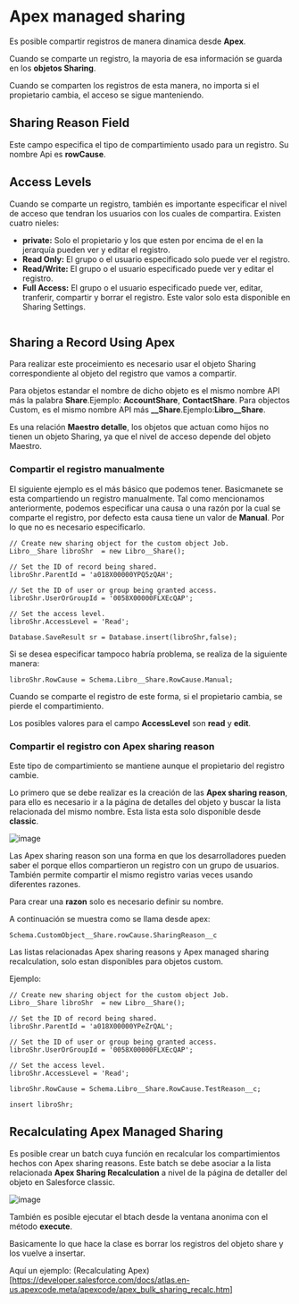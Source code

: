 # Apex managed sharing

Es posible compartir registros de manera dinamica desde **Apex**.

Cuando se comparte un registro, la mayoria de esa información se guarda en los **objetos Sharing**.

Cuando se comparten los registros de esta manera, no importa si el propietario cambia, el acceso se sigue manteniendo.

## Sharing Reason Field

Este campo especifica el tipo de compartimiento usado para un registro. Su nombre Api es **rowCause**.


## Access Levels

Cuando se comparte un registro, también es importante especificar el nivel de acceso que tendran los usuarios con los cuales de compartira. Existen cuatro nieles:

- **private:** Solo el propietario y los que esten por encima de el en la jerarquía pueden ver y editar el registro.
- **Read Only:** El grupo o el usuario especificado solo puede ver el registro.
- **Read/Write:** El grupo o el usuario especificado puede ver y editar el registro.
- **Full Access:**  El grupo o el usuario especificado puede ver, editar, tranferir, compartir y borrar el registro. Este valor solo esta disponible en Sharing Settings.

```Apex

```

## Sharing a Record Using Apex

Para realizar este proceimiento es necesario usar el objeto Sharing correspondiente al objeto del registro que vamos a compartir.

Para objetos estandar el nombre de dicho objeto es el mismo nombre API más la palabra **Share**.Ejemplo: **AccountShare**, **ContactShare**. Para objectos Custom, es el mismo nombre API más **__Share**.Ejemplo:**Libro__Share**. 

Es una relación **Maestro detalle**, los objetos que actuan como hijos no tienen un objeto Sharing, ya que el nivel de acceso depende del objeto Maestro. 

### Compartir el registro manualmente

El siguiente ejemplo es el más básico que podemos tener. Basicmanete se esta compartiendo un registro manualmente. Tal como mencionamos anteriormente, podemos especificar una causa o una razón por la cual se comparte el registro, por defecto esta causa tiene un valor de **Manual**. Por lo que no es necesario especificarlo.


```Apex
// Create new sharing object for the custom object Job.
Libro__Share libroShr  = new Libro__Share();

// Set the ID of record being shared.
libroShr.ParentId = 'a018X00000YPQ5zQAH';

// Set the ID of user or group being granted access.
libroShr.UserOrGroupId = '0058X00000FLXEcQAP';

// Set the access level.
libroShr.AccessLevel = 'Read';

Database.SaveResult sr = Database.insert(libroShr,false);
```

Si se desea especificar tampoco habría problema, se realiza de la siguiente manera:

```Apex
libroShr.RowCause = Schema.Libro__Share.RowCause.Manual;
```

Cuando se comparte el registro de este forma, si el propietario cambia, se pierde el compartimiento. 

Los posibles valores para el campo **AccessLevel** son **read** y **edit**.

### Compartir el registro con Apex sharing reason

Este tipo de compartimiento se mantiene aunque el propietario del registro cambie.

Lo primero que se debe realizar es la creación de las **Apex sharing reason**, para ello es necesario ir a la página de detalles del objeto y buscar la lista relacionada del mismo nombre. Esta lista esta solo disponible desde **classic**. 

![image](https://user-images.githubusercontent.com/100179095/192170717-316e6341-116c-43df-8494-ccbbdc92124a.png)

Las Apex sharing reason son una forma en que los desarrolladores pueden saber el porque ellos compartieron un registro con un grupo de usuarios. También permite compartir el mismo registro varias veces usando diferentes razones.

Para crear una **razon** solo es necesario definir su nombre.

A continuación se muestra como se llama desde apex:

```Apex
Schema.CustomObject__Share.rowCause.SharingReason__c
```

Las listas relacionadas Apex sharing reasons y Apex managed sharing recalculation, solo estan disponibles para objetos custom.

Ejemplo:

```Apex
// Create new sharing object for the custom object Job.
Libro__Share libroShr  = new Libro__Share();

// Set the ID of record being shared.
libroShr.ParentId = 'a018X00000YPeZrQAL';

// Set the ID of user or group being granted access.
libroShr.UserOrGroupId = '0058X00000FLXEcQAP';

// Set the access level.
libroShr.AccessLevel = 'Read';

libroShr.RowCause = Schema.Libro__Share.RowCause.TestReason__c;

insert libroShr;
```

## Recalculating Apex Managed Sharing

Es posible crear un batch cuya función en recalcular los compartimientos hechos con Apex sharing reasons. Este batch se debe asociar a la lista relacionada **Apex Sharing Recalculation** a nivel de la página de detaller del objeto en Salesforce classic.

![image](https://user-images.githubusercontent.com/100179095/192171945-d9fe26eb-41b7-490c-aed0-53320a9a52d6.png)

También es posible ejecutar el btach desde la ventana anonima con el método **execute**.

Basicamente lo que hace la clase es borrar los registros del objeto share y los vuelve a insertar. 

Aquí un ejemplo: (Recalculating Apex)[https://developer.salesforce.com/docs/atlas.en-us.apexcode.meta/apexcode/apex_bulk_sharing_recalc.htm]



